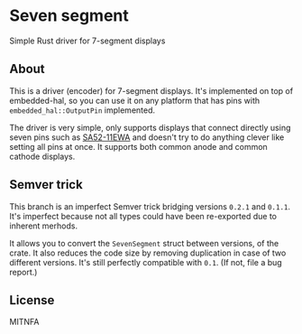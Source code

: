 Seven segment
=============

Simple Rust driver for 7-segment displays

About
-----

This is a driver (encoder) for 7-segment displays. It's implemented on top of embedded-hal, so you can use it on any platform that has pins with `embedded_hal::OutputPin` implemented.

The driver is very simple, only supports displays that connect directly using seven pins such as [SA52-11EWA](http://www.kingbrightusa.com/images/catalog/SPEC/SA52-11EWA.pdf) and doesn't try to do anything clever like setting all pins at once. It supports both common anode and common cathode displays.

Semver trick
------------

This branch is an imperfect Semver trick bridging versions `0.2.1` and `0.1.1`.
It's imperfect because not all types could have been re-exported due to
inherent merhods.

It allows you to convert the `SevenSegment` struct between versions, of the
crate. It also reduces the code size by removing duplication in case of two
different versions. It's still perfectly compatible with `0.1`. (If not, file a
bug report.)

License
-------
MITNFA
